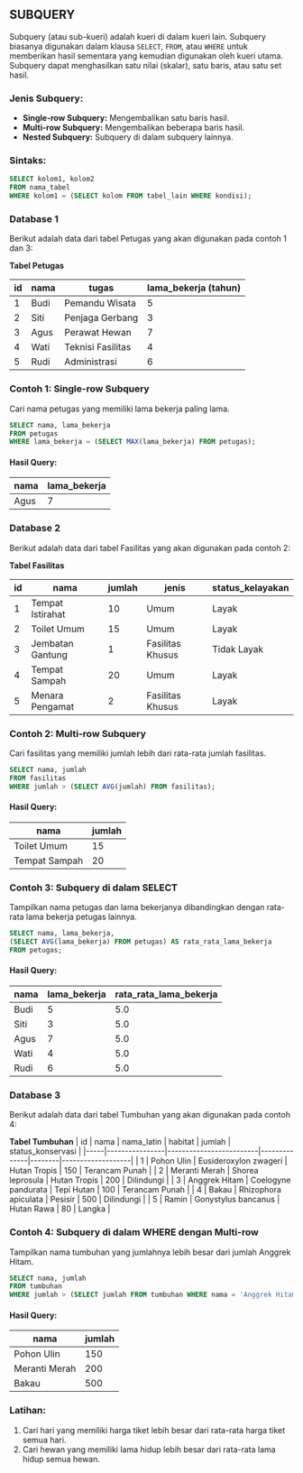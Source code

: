 ## SUBQUERY  
Subquery (atau sub-kueri) adalah kueri di dalam kueri lain. Subquery biasanya digunakan dalam klausa `SELECT`, `FROM`, atau `WHERE` untuk memberikan hasil sementara yang kemudian digunakan oleh kueri utama. Subquery dapat menghasilkan satu nilai (skalar), satu baris, atau satu set hasil.

### Jenis Subquery:
- **Single-row Subquery:** Mengembalikan satu baris hasil.
- **Multi-row Subquery:** Mengembalikan beberapa baris hasil.
- **Nested Subquery:** Subquery di dalam subquery lainnya.

### Sintaks:
```sql
SELECT kolom1, kolom2 
FROM nama_tabel 
WHERE kolom1 = (SELECT kolom FROM tabel_lain WHERE kondisi);
```

### Database 1

Berikut adalah data dari tabel Petugas yang akan digunakan pada contoh 1 dan 3:

**Tabel Petugas**

| id | nama | tugas                | lama_bekerja (tahun) |
|----|------|----------------------|----------------------|
| 1  | Budi | Pemandu Wisata       | 5                    |
| 2  | Siti | Penjaga Gerbang      | 3                    |
| 3  | Agus | Perawat Hewan        | 7                    |
| 4  | Wati | Teknisi Fasilitas    | 4                    |
| 5  | Rudi | Administrasi         | 6                    |

### Contoh 1: Single-row Subquery
Cari nama petugas yang memiliki lama bekerja paling lama.
```sql
SELECT nama, lama_bekerja 
FROM petugas 
WHERE lama_bekerja = (SELECT MAX(lama_bekerja) FROM petugas);
```

#### Hasil Query:
| nama | lama_bekerja |
| ---- | ------------ |
| Agus | 7            |

### Database 2

Berikut adalah data dari tabel Fasilitas yang akan digunakan pada contoh 2:

**Tabel Fasilitas**

| id | nama             | jumlah | jenis             | status_kelayakan |
|----|------------------|--------|-------------------|------------------|
| 1  | Tempat Istirahat | 10     | Umum              | Layak            |
| 2  | Toilet Umum      | 15     | Umum              | Layak            |
| 3  | Jembatan Gantung | 1      | Fasilitas Khusus  | Tidak Layak      |
| 4  | Tempat Sampah    | 20     | Umum              | Layak            |
| 5  | Menara Pengamat  | 2      | Fasilitas Khusus  | Layak            |

### Contoh 2: Multi-row Subquery
Cari fasilitas yang memiliki jumlah lebih dari rata-rata jumlah fasilitas.
```sql
SELECT nama, jumlah 
FROM fasilitas 
WHERE jumlah > (SELECT AVG(jumlah) FROM fasilitas);
```

#### Hasil Query:
| nama          | jumlah |
| ------------- | ------ |
| Toilet Umum   | 15     |
| Tempat Sampah | 20     |

### Contoh 3: Subquery di dalam SELECT
Tampilkan nama petugas dan lama bekerjanya dibandingkan dengan rata-rata lama bekerja petugas lainnya.
```sql
SELECT nama, lama_bekerja, 
(SELECT AVG(lama_bekerja) FROM petugas) AS rata_rata_lama_bekerja 
FROM petugas;
```

#### Hasil Query:
| nama  | lama_bekerja | rata_rata_lama_bekerja |
| ----- | ------------ | ---------------------- |
| Budi  | 5            | 5.0                    |
| Siti  | 3            | 5.0                    |
| Agus  | 7            | 5.0                    |
| Wati  | 4            | 5.0                    |
| Rudi  | 6            | 5.0                    |

### Database 3

Berikut adalah data dari tabel Tumbuhan yang akan digunakan pada contoh 4:

**Tabel Tumbuhan**
| id  | nama           | nama_latin              | habitat      | jumlah | status_konservasi |
|-----|----------------|-------------------------|--------------|--------|-------------------|
| 1   | Pohon Ulin     | Eusideroxylon zwageri    | Hutan Tropis | 150    | Terancam Punah     |
| 2   | Meranti Merah  | Shorea leprosula         | Hutan Tropis | 200    | Dilindungi         |
| 3   | Anggrek Hitam  | Coelogyne pandurata      | Tepi Hutan   | 100    | Terancam Punah     |
| 4   | Bakau          | Rhizophora apiculata     | Pesisir      | 500    | Dilindungi         |
| 5   | Ramin          | Gonystylus bancanus      | Hutan Rawa   | 80     | Langka             |

### Contoh 4: Subquery di dalam WHERE dengan Multi-row
Tampilkan nama tumbuhan yang jumlahnya lebih besar dari jumlah Anggrek Hitam.
```sql
SELECT nama, jumlah 
FROM tumbuhan 
WHERE jumlah > (SELECT jumlah FROM tumbuhan WHERE nama = 'Anggrek Hitam');
```

#### Hasil Query:
| nama         | jumlah |
| ------------ | ------ |
| Pohon Ulin   | 150    |
| Meranti Merah| 200    |
| Bakau        | 500    |

### Latihan:
1. Cari hari yang memiliki harga tiket lebih besar dari rata-rata harga tiket semua hari.
2. Cari hewan yang memiliki lama hidup lebih besar dari rata-rata lama hidup semua hewan.
